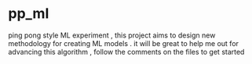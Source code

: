# pp_ml
ping pong style ML experiment , this project aims to design new methodology for creating ML models . it will be great to help me out for advancing this algorithm , follow the comments on the files to get started
